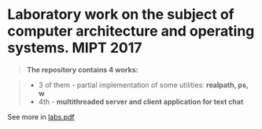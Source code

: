 # Laboratory work on the subject of computer architecture and operating systems. MIPT 2017

> **The repository contains 4 works:**

> - 3 of them - partial implementation of some utilities: **realpath, ps, w**
> - 4th - **multithreaded server and client application for text chat**

See more in [labs.pdf](https://github.com/salamantos/AKOS_labs/blob/master/labs.pdf "labs.pdf")
